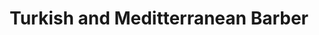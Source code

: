 ---
title: "Turkish and Meditterranean Barber"
url: /chesterfield/turkish-and-meditterranean-barber/
shop: hairdresser
---